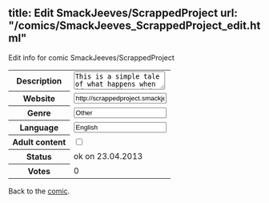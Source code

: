 title: Edit SmackJeeves/ScrappedProject
url: "/comics/SmackJeeves_ScrappedProject_edit.html"
---
Edit info for comic SmackJeeves/ScrappedProject

<form name="comic" action="http://gaepostmail.appengine.com/comic" name="post">
<table class="comicinfo">
<tr>
<th>Description</th><td><textarea name="description">This is a simple tale of what happens when ideas get discarded and go looking for their purpose in life. Told through the eyes of a robot. ~Journey Completed~ (thanks for reading ^.^)</textarea></td>
</tr>
<tr>
<th>Website</th><td><input type="text" name="url" value="http://scrappedproject.smackjeeves.com/comics/"/></td>
</tr>
<tr>
<th>Genre</th><td><input type="text" name="genre" value="Other"/></td>
</tr>
<tr>
<th>Language</th><td><input type="text" name="language" value="English"/></td>
</tr>
<tr>
<th>Adult content</th><td><input type="checkbox" name="adult" value="adult" /></td>
</tr>
<tr>
<th>Status</th><td>ok on 23.04.2013</td>
</tr>
<tr>
<th>Votes</th><td>0</div></td>
</tr>
</table>
</form>

Back to the [comic](/comics/SmackJeeves_ScrappedProject.html).
